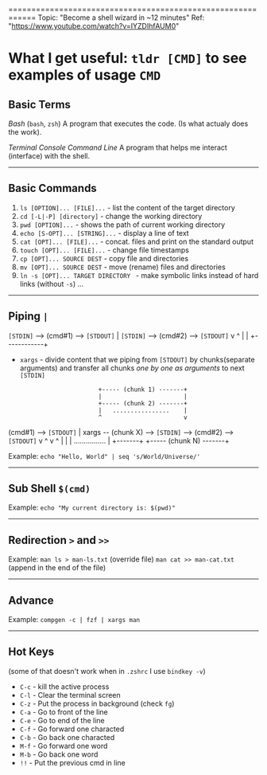 ============================================================
Topic: "Become a shell wizard in ~12 minutes"
Ref: "https://www.youtube.com/watch?v=IYZDIhfAUM0"

What I get useful: `tldr [CMD]` to see examples of usage `CMD`
============================================================
## Basic Terms

*Bash* (`bash`, `zsh`)
    A program that executes the code.
    (Is what actualy does the work).

*Terminal* *Console* *Command Line*
    A program that helps me interact (interface) with the shell.

------------------------------------------------------------
## Basic Commands

1. `ls [OPTION]... [FILE]...` - list the content of the target directory
2. `cd [-L|-P] [directory]` - change the working directory
3. `pwd [OPTION]...` - shows the path of current working directory
4. `echo [S-OPT]... [STRING]...` - display a line of text
5. `cat [OPT]... [FILE]...` - concat. files and print on the standard output
6. `touch [OPT]... [FILE]...` - change file timestamps
7. `cp [OPT]... SOURCE DEST` - copy file and directories
8. `mv [OPT]... SOURCE DEST` - move (rename) files and directories
9. `ln -s [OPT]... TARGET DIRECTORY ` - make symbolic links instead of hard links (without `-s`)
...

------------------------------------------------------------
## Piping `|`

`[STDIN]` --> (cmd#1) --> `[STDOUT]` | `[STDIN]` --> (cmd#2) --> `[STDOUT]`
                              v            ^
                              |            |
                              +------------+

- `xargs` - divide content that we piping from `[STDOUT]` by chunks(separate
            arguments) and transfer all chunks *one by one as arguments* to next
            `[STDIN]`


                            +----- (chunk 1) -------+
                            |                       |
                            +----- (chunk 2) -------+
                            |   ................    |
                            ^                       v
(cmd#1) --> `[STDOUT]` | xargs -- (chunk X) --> `[STDIN]` --> (cmd#2) --> `[STDOUT]`
                 v       ^  v                       ^
                 |       |  |   ................    |
                 +-------+  +----- (chunk N) -------+

Example:
    `echo "Hello, World" | seq 's/World/Universe/'`

------------------------------------------------------------
## Sub Shell `$(cmd)`

Example:
    `echo "My current directory is: $(pwd)"`

------------------------------------------------------------
## Redirection `>` and `>>`

Example:
    `man ls > man-ls.txt` (override file)
    `man cat >> man-cat.txt` (append in the end of the file)

------------------------------------------------------------
## Advance

Example:
    `compgen -c | fzf | xargs man`

------------------------------------------------------------
## Hot Keys

(some of that doesn't work when in `.zshrc` I use `bindkey -v`)
- `C-c` - kill the active process
- `C-l` - Clear the terminal screen
- `C-z` - Put the process in background (check `fg`)
- `C-a` - Go to front of the line
- `C-e` - Go to end of the line
- `C-f` - Go forward one characted
- `C-b` - Go back one characted
- `M-f` - Go forward one word
- `M-b` - Go back one word
- `!!`  - Put the previous cmd in line
